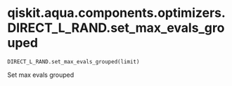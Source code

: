 # qiskit.aqua.components.optimizers.DIRECT\_L\_RAND.set\_max\_evals\_grouped

`DIRECT_L_RAND.set_max_evals_grouped(limit)`

Set max evals grouped
